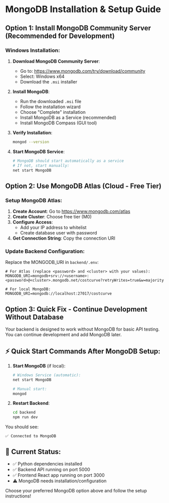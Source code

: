 # MongoDB Installation & Setup Guide

## Option 1: Install MongoDB Community Server (Recommended for Development)

### Windows Installation:
1. **Download MongoDB Community Server**:
   - Go to: https://www.mongodb.com/try/download/community
   - Select: Windows x64
   - Download the `.msi` installer

2. **Install MongoDB**:
   - Run the downloaded `.msi` file
   - Follow the installation wizard
   - Choose "Complete" installation
   - Install MongoDB as a Service (recommended)
   - Install MongoDB Compass (GUI tool)

3. **Verify Installation**:
   ```bash
   mongod --version
   ```

4. **Start MongoDB Service**:
   ```bash
   # MongoDB should start automatically as a service
   # If not, start manually:
   net start MongoDB
   ```

## Option 2: Use MongoDB Atlas (Cloud - Free Tier)

### Setup MongoDB Atlas:
1. **Create Account**: Go to https://www.mongodb.com/atlas
2. **Create Cluster**: Choose free tier (M0)
3. **Configure Access**:
   - Add your IP address to whitelist
   - Create database user with password
4. **Get Connection String**: Copy the connection URI

### Update Backend Configuration:
Replace the MONGODB_URI in `backend/.env`:
```env
# For Atlas (replace <password> and <cluster> with your values):
MONGODB_URI=mongodb+srv://<username>:<password>@<cluster>.mongodb.net/costcurve?retryWrites=true&w=majority

# For local MongoDB:
MONGODB_URI=mongodb://localhost:27017/costcurve
```

## Option 3: Quick Fix - Continue Development Without Database

Your backend is designed to work without MongoDB for basic API testing. You can continue development and add MongoDB later.

## ⚡ Quick Start Commands After MongoDB Setup:

1. **Start MongoDB** (if local):
   ```bash
   # Windows Service (automatic):
   net start MongoDB
   
   # Manual start:
   mongod
   ```

2. **Restart Backend**:
   ```bash
   cd backend
   npm run dev
   ```

You should see:
```
✅ Connected to MongoDB
```

## 🔧 Current Status:
- ✅ Python dependencies installed
- ✅ Backend API running on port 5000
- ✅ Frontend React app running on port 3000
- ⚠️ MongoDB needs installation/configuration

Choose your preferred MongoDB option above and follow the setup instructions!